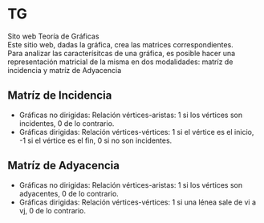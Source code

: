 # TG
Sito web Teoría de Gráficas \
Este sitio web, dadas la gráfica, crea las matrices correspondientes.\
Para analizar las caracterísitcas de una gráfica, es posible hacer una representación matricial de la misma en dos modalidades:
matríz de incidencia y 
matríz de Adyacencia

## Matríz de Incidencia
- Gráficas no dirigidas: Relación vértices-aristas: 1 si los vértices son incidentes, 0 de lo contrario.
- Gráficas dirigidas: Relación vértices-vértices: 1 si el vértice es el inicio, -1 si el vértice es el fin, 0 si no son incidentes.

## Matríz de Adyacencia
- Gráficas no dirigidas: Relación vértices-aristas: 1 si los vértices son adyacentes, 0 de lo contrario.
- Gráficas dirigidas: Relación vértices-vértices: 1 si una lénea sale de vi a vj, 0 de lo contrario.

